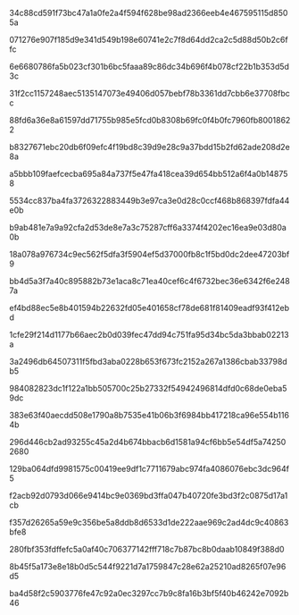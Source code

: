 34c88cd591f73bc47a1a0fe2a4f594f628be98ad2366eeb4e467595115d8505a

071276e907f185d9e341d549b198e60741e2c7f8d64dd2ca2c5d88d50b2c6ffc

6e6680786fa5b023cf301b6bc5faaa89c86dc34b696f4b078cf22b1b353d5d3c

31f2cc1157248aec5135147073e49406d057bebf78b3361dd7cbb6e37708fbcc

88fd6a36e8a61597dd71755b985e5fcd0b8308b69fc0f4b0fc7960fb80018622

b8327671ebc20db6f09efc4f19bd8c39d9e28c9a37bdd15b2fd62ade208d2e8a

a5bbb109faefcecba695a84a737f5e47fa418cea39d654bb512a6f4a0b148758

5534cc837ba4fa3726322883449b3e97ca3e0d28c0ccf468b868397fdfa44e0b

b9ab481e7a9a92cfa2d53de8e7a3c75287cff6a3374f4202ec16ea9e03d80a0b

18a078a976734c9ec562f5dfa3f5904ef5d37000fb8c1f5bd0dc2dee47203bf9

bb4d5a3f7a40c895882b73e1aca8c71ea40cef6c4f6732bec36e6342f6e2487a

ef4bd88ec5e8b401594b22632fd05e401658cf78de681f81409eadf93f412ebd

1cfe29f214d1177b66aec2b0d039fec47dd94c751fa95d34bc5da3bbab02213a

3a2496db64507311f5fbd3aba0228b653f673fc2152a267a1386cbab33798db5

984082823dc1f122a1bb505700c25b27332f54942496814dfd0c68de0eba59dc

383e63f40aecdd508e1790a8b7535e41b06b3f6984bb417218ca96e554b1164b

296d446cb2ad93255c45a2d4b674bbacb6d1581a94cf6bb5e54df5a742502680

129ba064dfd9981575c00419ee9df1c7711679abc974fa4086076ebc3dc964f5

f2acb92d0793d066e9414bc9e0369bd3ffa047b40720fe3bd3f2c0875d17a1cb

f357d26265a59e9c356be5a8ddb8d6533d1de222aae969c2ad4dc9c40863bfe8

280fbf353fdffefc5a0af40c706377142fff718c7b87bc8b0daab10849f388d0

8b45f5a173e8e18b0d5c544f9221d7a1759847c28e62a25210ad8265f07e96d5

ba4d58f2c5903776fe47c92a0ec3297cc7b9c8fa16b3bf5f40b46242e7092b46
